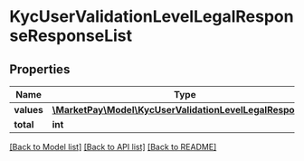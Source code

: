 # KycUserValidationLevelLegalResponseResponseList

## Properties
Name | Type | Description | Notes
------------ | ------------- | ------------- | -------------
**values** | [**\MarketPay\Model\KycUserValidationLevelLegalResponse[]**](KycUserValidationLevelLegalResponse.md) |  | [optional] 
**total** | **int** |  | [optional] 

[[Back to Model list]](../README.md#documentation-for-models) [[Back to API list]](../README.md#documentation-for-api-endpoints) [[Back to README]](../README.md)


